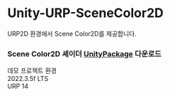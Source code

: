# Unity-URP-SceneColor2D
URP2D 환경에서 Scene Color2D를 제공합니다.
### Scene Color2D 셰이더 [UnityPackage](https://github.com/NK-Studio/Unity-URP-SceneColor2D/releases) 다운로드

데모 프로젝트 환경  
2022.3.5f LTS  
URP 14 

